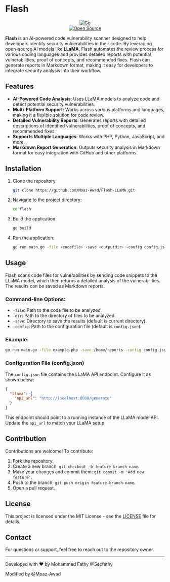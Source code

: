 # Flash

<div align="center">

[![Go](https://img.shields.io/badge/Go-1.19-blue.svg?style=flat&logo=go)](https://golang.org)  
[![Open Source](https://img.shields.io/badge/Open%20Source-%F0%9F%92%9A-brightgreen?style=flat)](https://opensource.org)

</div>

**Flash** is an AI-powered code vulnerability scanner designed to help developers identify security vulnerabilities in their code. By leveraging open-source AI models like **LLaMA**, Flash automates the review process for various coding languages and provides detailed reports with potential vulnerabilities, proof of concepts, and recommended fixes. Flash can generate reports in Markdown format, making it easy for developers to integrate security analysis into their workflow.

## Features

- **AI-Powered Code Analysis**: Uses LLaMA models to analyze code and detect potential security vulnerabilities.
- **Multi-Platform Support**: Works across various platforms and languages, making it a flexible solution for code review.
- **Detailed Vulnerability Reports**: Generates reports with detailed descriptions of identified vulnerabilities, proof of concepts, and recommended fixes.
- **Supports Multiple Languages**: Works with PHP, Python, JavaScript, and more.
- **Markdown Report Generation**: Outputs security analysis in Markdown format for easy integration with GitHub and other platforms.

## Installation

1. Clone the repository:
    ```bash
    git clone https://github.com/Moaz-Awad/Flash-LLaMA.git
    ```

2. Navigate to the project directory:
    ```bash
    cd flash
    ```

3. Build the application:
    ```bash
    go build
    ```

4. Run the application:
    ```bash
    go run main.go -file <codefile> -save <outputdir> -config config.json
    ```

## Usage

Flash scans code files for vulnerabilities by sending code snippets to the LLaMA model, which then returns a detailed analysis of the vulnerabilities. The results can be saved as Markdown reports.

### Command-line Options:

- `-file`: Path to the code file to be analyzed.
- `-dir`: Path to the directory of files to be analyzed.
- `-save`: Directory to save the results (default is current directory).
- `-config`: Path to the configuration file (default is `config.json`).

### Example:

```bash
go run main.go -file example.php -save /home/reports -config config.json
```

### Configuration File (config.json)

The `config.json` file contains the LLaMA API endpoint. Configure it as shown below:

```json
{
  "llama": {
    "api_url": "http://localhost:8000/generate"
  }
}
```

This endpoint should point to a running instance of the LLaMA model API. Update the `api_url` to match your LLaMA setup.

## Contribution

Contributions are welcome! To contribute:

1. Fork the repository.
2. Create a new branch: `git checkout -b feature-branch-name`.
3. Make your changes and commit them: `git commit -m 'Add new feature'`.
4. Push to the branch: `git push origin feature-branch-name`.
5. Open a pull request.

## License

This project is licensed under the MIT License - see the [LICENSE](LICENSE) file for details.

## Contact

For questions or support, feel free to reach out to the repository owner.

---
Developed with ❤️ by Mohammed Fathy @Secfathy

Modified by @Moaz-Awad
